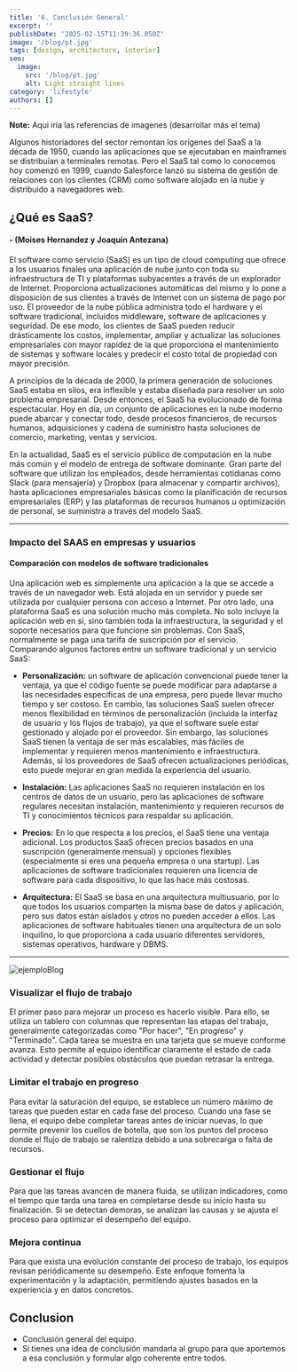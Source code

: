 ```yaml
---
title: '6. Conclusión General'
excerpt: ''
publishDate: '2025-02-15T11:39:36.050Z'
image: '/blog/pt.jpg'
tags: [design, architecture, interior]
seo:
  image:
    src: '/blog/pt.jpg'
    alt: Light straight lines
category: 'lifestyle'
authors: []
---
```


**Note:** Aqui iria las referencias de imagenes (desarrollar más el tema)

Algunos historiadores del sector remontan los orígenes del SaaS a la década de 1950, cuando las aplicaciones que se ejecutaban en mainframes se distribuían a terminales remotas. Pero el SaaS tal como lo conocemos hoy comenzó en 1999, cuando Salesforce lanzó su sistema de gestión de relaciones con los clientes (CRM) como software alojado en la nube y distribuido a navegadores web.

## **¿Qué es SaaS?**

#### **- (Moises Hernandez y Joaquin Antezana)**

El software como servicio (SaaS) es un tipo de cloud computing que ofrece a los usuarios finales una aplicación de nube junto con toda su infraestructura de TI y plataformas subyacentes a través de un explorador de Internet. Proporciona actualizaciones automáticas del mismo y lo pone a disposición de sus clientes a través de Internet con un sistema de pago por uso. El proveedor de la nube pública administra todo el hardware y el software tradicional, incluidos middleware, software de aplicaciones y seguridad. De ese modo, los clientes de SaaS pueden reducir drásticamente los costos, implementar, ampliar y actualizar las soluciones empresariales con mayor rapidez de la que proporciona el mantenimiento de sistemas y software locales y predecir el costo total de propiedad con mayor precisión.

A principios de la década de 2000, la primera generación de soluciones SaaS estaba en silos, era inflexible y estaba diseñada para resolver un solo problema empresarial. Desde entonces, el SaaS ha evolucionado de forma espectacular. Hoy en día, un conjunto de aplicaciones en la nube moderno puede abarcar y conectar todo, desde procesos financieros, de recursos humanos, adquisiciones y cadena de suministro hasta soluciones de comercio, marketing, ventas y servicios.

En la actualidad, SaaS es el servicio público de computación en la nube más común y el modelo de entrega de software dominante. Gran parte del software que utilizan los empleados, desde herramientas cotidianas como Slack (para mensajería) y Dropbox (para almacenar y compartir archivos), hasta aplicaciones empresariales básicas como la planificación de recursos empresariales (ERP) y las plataformas de recursos humanos u optimización de personal, se suministra a través del modelo SaaS.

---

### **Impacto del SAAS en empresas y usuarios**

#### **Comparación con modelos de software tradicionales**

Una aplicación web es simplemente una aplicación a la que se accede a través de un navegador web. Está alojada en un servidor y puede ser utilizada por cualquier persona con acceso a Internet. Por otro lado, una plataforma SaaS es una solución mucho más completa. No solo incluye la aplicación web en sí, sino también toda la infraestructura, la seguridad y el soporte necesarios para que funcione sin problemas. Con SaaS, normalmente se paga una tarifa de suscripción por el servicio.  
Comparando algunos factores entre un software tradicional y un servicio SaaS:

- **Personalización:** un software de aplicación convencional puede tener la ventaja, ya que el código fuente se puede modificar para adaptarse a las necesidades específicas de una empresa, pero puede llevar mucho tiempo y ser costoso. En cambio, las soluciones SaaS suelen ofrecer menos flexibilidad en términos de personalización (incluida la interfaz de usuario y los flujos de trabajo), ya que el software suele estar gestionado y alojado por el proveedor. Sin embargo, las soluciones SaaS tienen la ventaja de ser más escalables, más fáciles de implementar y requieren menos mantenimiento e infraestructura. Además, si los proveedores de SaaS ofrecen actualizaciones periódicas, esto puede mejorar en gran medida la experiencia del usuario.

- **Instalación:** Las aplicaciones SaaS no requieren instalación en los centros de datos de un usuario, pero las aplicaciones de software regulares necesitan instalación, mantenimiento y requieren recursos de TI y conocimientos técnicos para respaldar su aplicación.

- **Precios:** En lo que respecta a los precios, el SaaS tiene una ventaja adicional. Los productos SaaS ofrecen precios basados en una suscripción (generalmente mensual) y opciones flexibles (especialmente si eres una pequeña empresa o una startup).
  Las aplicaciones de software tradicionales requieren una licencia de software para cada dispositivo, lo que las hace más costosas.

- **Arquitectura:** El SaaS se basa en una arquitectura multiusuario, por lo que todos los usuarios comparten la misma base de datos y aplicación, pero sus datos están aislados y otros no pueden acceder a ellos. Las aplicaciones de software habituales tienen una arquitectura de un solo inquilino, lo que proporciona a cada usuario diferentes servidores, sistemas operativos, hardware y DBMS.

---

![ejemploBlog](/Imagen1ejemplo.png)

### **Visualizar el flujo de trabajo**

El primer paso para mejorar un proceso es hacerlo visible. Para ello, se utiliza un tablero con columnas que representan las etapas del trabajo, generalmente categorizadas como "Por hacer", "En progreso" y "Terminado". Cada tarea se muestra en una tarjeta que se mueve conforme avanza. Esto permite al equipo identificar claramente el estado de cada actividad y detectar posibles obstáculos que puedan retrasar la entrega.

### **Limitar el trabajo en progreso**

Para evitar la saturación del equipo, se establece un número máximo de tareas que pueden estar en cada fase del proceso. Cuando una fase se llena, el equipo debe completar tareas antes de iniciar nuevas, lo que permite prevenir los cuellos de botella, que son los puntos del proceso donde el flujo de trabajo se ralentiza debido a una sobrecarga o falta de recursos.

### **Gestionar el flujo**

Para que las tareas avancen de manera fluida, se utilizan indicadores, como el tiempo que tarda una tarea en completarse desde su inicio hasta su finalización. Si se detectan demoras, se analizan las causas y se ajusta el proceso para optimizar el desempeño del equipo.

### **Mejora continua**

Para que exista una evolución constante del proceso de trabajo, los equipos revisan periódicamente su desempeño. Este enfoque fomenta la experimentación y la adaptación, permitiendo ajustes basados en la experiencia y en datos concretos.

## Conclusion

- Conclusión general del equipo.
- Si tienes una idea de conclusión mandarla al grupo para que aportemos a esa conclusión y formular algo coherente entre todos.
